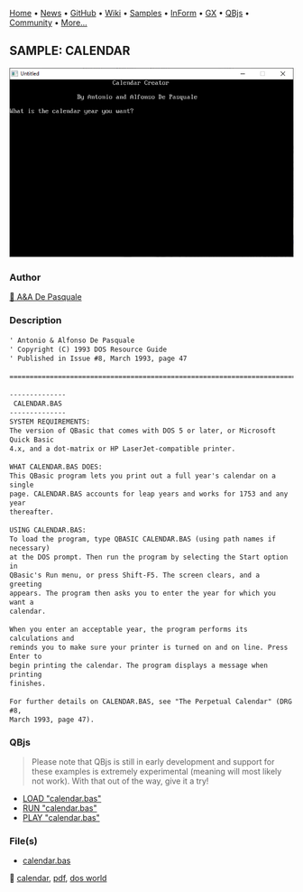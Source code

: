 [Home](https://qb64.com) • [News](../../news.md) • [GitHub](https://github.com/QB64Official/qb64) • [Wiki](https://github.com/QB64Official/qb64/wiki) • [Samples](../../samples.md) • [InForm](../../inform.md) • [GX](../../gx.md) • [QBjs](../../qbjs.md) • [Community](../../community.md) • [More...](../../more.md)

## SAMPLE: CALENDAR

![screenshot.png](img/screenshot.png)

### Author

[🐝 A&A De Pasquale](../a&a-de-pasquale.md) 

### Description

```text
' Antonio & Alfonso De Pasquale
' Copyright (C) 1993 DOS Resource Guide
' Published in Issue #8, March 1993, page 47

==============================================================================

--------------
 CALENDAR.BAS
--------------
SYSTEM REQUIREMENTS:
The version of QBasic that comes with DOS 5 or later, or Microsoft Quick Basic 
4.x, and a dot-matrix or HP LaserJet-compatible printer.

WHAT CALENDAR.BAS DOES:
This QBasic program lets you print out a full year's calendar on a single 
page. CALENDAR.BAS accounts for leap years and works for 1753 and any year 
thereafter.

USING CALENDAR.BAS:
To load the program, type QBASIC CALENDAR.BAS (using path names if necessary) 
at the DOS prompt. Then run the program by selecting the Start option in 
QBasic's Run menu, or press Shift-F5. The screen clears, and a greeting 
appears. The program then asks you to enter the year for which you want a 
calendar.

When you enter an acceptable year, the program performs its calculations and 
reminds you to make sure your printer is turned on and on line. Press Enter to 
begin printing the calendar. The program displays a message when printing 
finishes.

For further details on CALENDAR.BAS, see "The Perpetual Calendar" (DRG #8, 
March 1993, page 47).
```

### QBjs

> Please note that QBjs is still in early development and support for these examples is extremely experimental (meaning will most likely not work). With that out of the way, give it a try!

* [LOAD "calendar.bas"](https://v6p9d9t4.ssl.hwcdn.net/html/6022890/index.html?src=https://qb64.com/samples/calendar/src/calendar.bas)
* [RUN "calendar.bas"](https://v6p9d9t4.ssl.hwcdn.net/html/6022890/index.html?mode=auto&src=https://qb64.com/samples/calendar/src/calendar.bas)
* [PLAY "calendar.bas"](https://v6p9d9t4.ssl.hwcdn.net/html/6022890/index.html?mode=play&src=https://qb64.com/samples/calendar/src/calendar.bas)

### File(s)

* [calendar.bas](src/calendar.bas)

🔗 [calendar](../calendar.md), [pdf](../pdf.md), [dos world](../dos-world.md)
